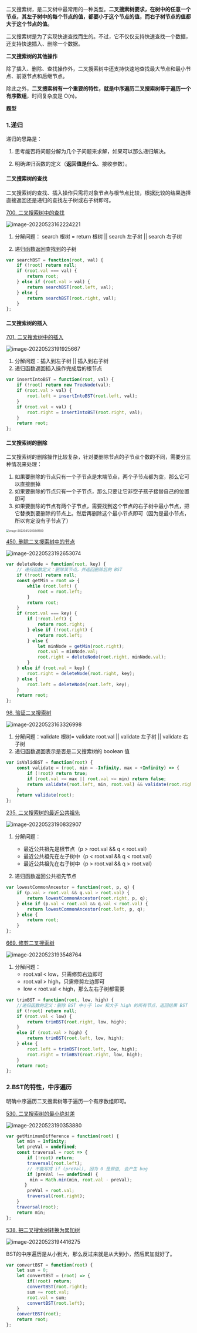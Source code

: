 二叉搜索树，是二叉树中最常用的一种类型。**二叉搜索树要求，在树中的任意一个节点，其左子树中的每个节点的值，都要小于这个节点的值，而右子树节点的值都大于这个节点的值。**

二叉搜索树是为了实现快速查找而生的。不过，它不仅仅支持快速查找一个数据，还支持快速插入、删除一个数据。







**二叉搜索树的其他操作**

除了插入、删除、查找操作外，二叉搜索树中还支持快速地查找最大节点和最小节点、前驱节点和后继节点。

除此之外，**二叉搜索树有一个重要的特性，就是中序遍历二叉搜索树等于遍历一个有序数组**，时间复杂度是 O(n)。



**题型**

### 1.递归

递归的思路是：

1. 思考能否将问题分解为几个子问题来求解，如果可以那么递归解决。

2. 明确递归函数的定义（**返回值是什么**、接收参数）。







#### **二叉搜索树的查找**

二叉搜索树的查找、插入操作只需将对象节点与根节点比较，根据比较的结果选择直接返回还是递归的查找左子树或右子树即可。

[700. 二叉搜索树中的查找](https://leetcode.cn/problems/search-in-a-binary-search-tree/)

![image-20220523162224221](C:\Users\64554\AppData\Roaming\Typora\typora-user-images\image-20220523162224221.png)

1. 分解问题： search 根树 = return 根树 || search 左子树 || search 右子树 

2. 递归函数返回查找到的子树

   

~~~js
var searchBST = function(root, val) {
    if (!root) return null;
    if (root.val === val) {
        return root;
    } else if (root.val > val) {
        return searchBST(root.left, val);
    } else {
        return searchBST(root.right, val);
    } 
};
~~~



#### 二叉搜索树的插入

[701. 二叉搜索树中的插入](https://leetcode.cn/problems/insert-into-a-binary-search-tree/)

![image-20220523191925667](C:\Users\64554\AppData\Roaming\Typora\typora-user-images\image-20220523191925667.png)

1. 分解问题：插入到左子树 || 插入到右子树
2. 递归函数返回插入操作完成后的根节点

~~~js
var insertIntoBST = function(root, val) {
    if (!root) return new TreeNode(val);
    if (root.val > val) {
        root.left = insertIntoBST(root.left, val);
    }
    if (root.val < val) {
        root.right = insertIntoBST(root.right, val);
    }
    return root;
};
~~~





#### **二叉搜索树的删除**

二叉搜索树的删除操作比较复杂，针对要删除节点的子节点个数的不同，需要分三种情况来处理：

1. 如果要删除的节点只有一个子节点是末端节点，两个子节点都为空，那么它可以直接删掉
2. 如果要删除的节点只有一个子节点，那么只要让它非空子孩子接替自己的位置即可
3. 如果要删除的节点有两个子节点，需要找到这个节点的右子树中最小节点，把它替换到要删除的节点上。然后再删除这个最小节点即可（因为是最小节点，所以肯定没有子节点了）

<img src="C:\Users\64554\AppData\Roaming\Typora\typora-user-images\image-20220412200241600.png" alt="image-20220412200241600" style="zoom:50%;" />

[450. 删除二叉搜索树中的节点](https://leetcode.cn/problems/delete-node-in-a-bst/)



![image-20220523192653074](C:\Users\64554\AppData\Roaming\Typora\typora-user-images\image-20220523192653074.png)

~~~js
var deleteNode = function(root, key) {
    // 递归函数定义：删除某节点，并返回删除后的 BST
    if (!root) return null;
    const getMin = root => {
        while (root.left) {
            root = root.left;
        }
        return root;
    }
    if (root.val === key) {
        if (!root.left) {
            return root.right;
        } else if (!root.right) {
            return root.left;
        } else {
            let minNode = getMin(root.right);
            root.val = minNode.val;
            root.right = deleteNode(root.right, minNode.val);
        }
    } else if (root.val < key) {
        root.right = deleteNode(root.right, key);
    } else {
        root.left = deleteNode(root.left, key);
    }
    return root;
};
~~~











[98. 验证二叉搜索树](https://leetcode.cn/problems/validate-binary-search-tree/)

![image-20220523163326998](C:\Users\64554\AppData\Roaming\Typora\typora-user-images\image-20220523163326998.png)

1. 分解问题：validate 根树= validate root.val || validate 左子树 || validate 右子树
2. 递归函数返回表示是否是二叉搜索树的 boolean 值

~~~js
var isValidBST = function(root) {
    const validate = (root, min = -Infinity, max = +Infinity) => {
        if (!root) return true;
        if (root.val >= max || root.val <= min) return false;
        return validate(root.left, min, root.val) && validate(root.right, root.val, max);
    }
    return validate(root);
};
~~~



[235. 二叉搜索树的最近公共祖先](https://leetcode.cn/problems/lowest-common-ancestor-of-a-binary-search-tree/)

![image-20220523190832907](C:\Users\64554\AppData\Roaming\Typora\typora-user-images\image-20220523190832907.png)

1. 分解问题：
   + 最近公共祖先是根节点（p > root.val && q < root.val）
   + 最近公共祖先在左子树中（p < root.val && q < root.val）
   + 最近公共祖先在右子树中（p > root.val && q > root.val）

2. 递归函数返回公共祖先节点

~~~js
var lowestCommonAncestor = function(root, p, q) {
    if (p.val > root.val && q.val > root.val) {
        return lowestCommonAncestor(root.right, p, q);
    } else if (p.val < root.val && q.val < root.val) {
        return lowestCommonAncestor(root.left, p, q);
    } else {
        return root;
    }
};
~~~





[669. 修剪二叉搜索树](https://leetcode.cn/problems/trim-a-binary-search-tree/)

![image-20220523193548764](C:\Users\64554\AppData\Roaming\Typora\typora-user-images\image-20220523193548764.png)

1. 分解问题：
   + root.val < low，只需修剪右边即可
   + root.val > high，只需修剪左边即可
   + low < root.val < high，那么左右子树都需要



~~~js
var trimBST = function(root, low, high) {
    //递归函数的定义：删除 BST 中小于 low 和大于 high 的所有节点，返回结果 BST
    if (!root) return null;
    if (root.val < low) {
        return trimBST(root.right, low, high);
    }
    else if (root.val > high) {
        return trimBST(root.left, low, high);
    } else {
        root.left = trimBST(root.left, low, high);
        root.right = trimBST(root.right, low, high);
    }
    return root;
};
~~~















### 2.BST的特性，中序遍历

明确中序遍历二叉搜索树等于遍历一个有序数组即可。



[530. 二叉搜索树的最小绝对差](https://leetcode.cn/problems/minimum-absolute-difference-in-bst/)

![image-20220523190353880](C:\Users\64554\AppData\Roaming\Typora\typora-user-images\image-20220523190353880.png)

~~~js
var getMinimumDifference = function(root) {
    let min = Infinity;
    let preVal = undefined;
    const traversal = root => {
        if (!root) return;
        traversal(root.left);
        // 不能写成 if (preVal), 因为 0 是假值, 会产生 bug
        if (preVal !== undefined) {
         min = Math.min(min, root.val - preVal);
       }
        preVal = root.val;
        traversal(root.right);
    }
    traversal(root);
    return min;
};
~~~



[538. 把二叉搜索树转换为累加树](https://leetcode.cn/problems/convert-bst-to-greater-tree/)

![image-20220523194416275](C:\Users\64554\AppData\Roaming\Typora\typora-user-images\image-20220523194416275.png)

BST的中序遍历是从小到大，那么反过来就是从大到小，然后累加就好了。

~~~js
var convertBST = function(root) {
    let sum = 0;
    let convertBST = (root) => {
        if(!root) return;
        convertBST(root.right);
        sum += root.val;
        root.val = sum;
        convertBST(root.left);
    }
    convertBST(root);
    return root;
};
~~~



